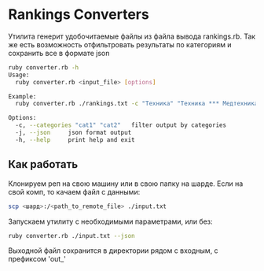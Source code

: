 # Rankings Converters

Утилита генерит удобочитаемые файлы из файла вывода rankings.rb. Так же есть возможность отфильтровать результаты по категориям и сохранить все в формате json

```bash
ruby converter.rb -h
Usage:
  ruby converter.rb <input_file> [options]

Example:
  ruby converter.rb ./rankings.txt -c "Техника" "Техника *** Медтехника" --json

Options:
  -c, --categories "cat1" "cat2"   filter output by categories
  -j, --json     json format output
  -h, --help     print help and exit
```

## Как работать

Клонируем реп на свою машину или в свою папку на шарде. Если на свой комп, то качаем файл с данными:

```sh
scp <шард>:/<path_to_remote_file> ./input.txt
```
Запускаем утилиту c необходимыми параметрами, или без:
```sh
ruby converter.rb ./input.txt --json
```
Выходной файл сохранится в директории рядом с входным, с префиксом 'out_'
